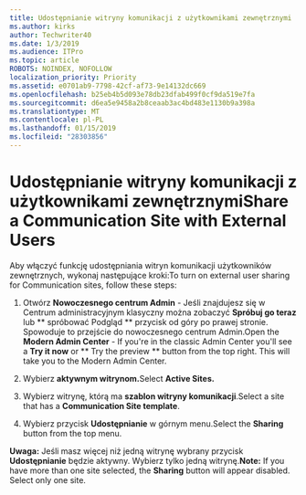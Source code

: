```yaml
---
title: Udostępnianie witryny komunikacji z użytkownikami zewnętrznymi
ms.author: kirks
author: Techwriter40
ms.date: 1/3/2019
ms.audience: ITPro
ms.topic: article
ROBOTS: NOINDEX, NOFOLLOW
localization_priority: Priority
ms.assetid: e0701ab9-7798-42cf-af73-9e14132dc669
ms.openlocfilehash: b25eb4b5d093e78db23dfab499f0cf9da519e7fa
ms.sourcegitcommit: d6ea5e9458a2b8ceaab3ac4bd483e1130b9a398a
ms.translationtype: MT
ms.contentlocale: pl-PL
ms.lasthandoff: 01/15/2019
ms.locfileid: "28303856"
---
```

# <a name="share-a-communication-site-with-external-users"></a><span data-ttu-id="637b3-102">Udostępnianie witryny komunikacji z użytkownikami zewnętrznymi</span><span class="sxs-lookup"><span data-stu-id="637b3-102">Share a Communication Site with External Users</span></span>

<span data-ttu-id="637b3-103">Aby włączyć funkcję udostępniania witryn komunikacji użytkowników zewnętrznych, wykonaj następujące kroki:</span><span class="sxs-lookup"><span data-stu-id="637b3-103">To turn on external user sharing for Communication sites, follow these steps:</span></span> 
  
1. <span data-ttu-id="637b3-p101">Otwórz **Nowoczesnego centrum Admin** - Jeśli znajdujesz się w Centrum administracyjnym klasyczny można zobaczyć **Spróbuj go teraz** lub \*\* spróbować Podgląd \*\* przycisk od góry po prawej stronie. Spowoduje to przejście do nowoczesnego centrum Admin.</span><span class="sxs-lookup"><span data-stu-id="637b3-p101">Open the **Modern Admin Center** - If you're in the classic Admin Center you'll see a **Try it now** or \*\* Try the preview \*\* button from the top right. This will take you to the Modern Admin Center.</span></span> 
  
2. <span data-ttu-id="637b3-106">Wybierz **aktywnym witrynom.**</span><span class="sxs-lookup"><span data-stu-id="637b3-106">Select **Active Sites.**</span></span>
  
3. <span data-ttu-id="637b3-107">Wybierz witrynę, którą ma **szablon witryny komunikacji**.</span><span class="sxs-lookup"><span data-stu-id="637b3-107">Select a site that has a **Communication Site template**.</span></span> 
  
4. <span data-ttu-id="637b3-108">Wybierz przycisk **Udostępnianie** w górnym menu.</span><span class="sxs-lookup"><span data-stu-id="637b3-108">Select the **Sharing** button from the top menu.</span></span> 
  
 <span data-ttu-id="637b3-p102">**Uwaga:** Jeśli masz więcej niż jedną witrynę wybrany przycisk **Udostępnianie** będzie aktywny. Wybierz tylko jedną witrynę.</span><span class="sxs-lookup"><span data-stu-id="637b3-p102">**Note:** If you have more than one site selected, the **Sharing** button will appear disabled. Select only one site.</span></span> 
  

